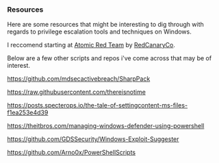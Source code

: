 ### Resources

Here are some resources that might be interesting to dig through with regards to privilege escalation tools
and techniques on Windows.

I reccomend starting at [Atomic Red Team](https://github.com/redcanaryco/atomic-red-team) by [RedCanaryCo](https://github.com/redcanaryco).


Below are a few other scripts and repos i've come across that may be of interest.

https://github.com/mdsecactivebreach/SharpPack

https://raw.githubusercontent.com/thereisnotime

https://posts.specterops.io/the-tale-of-settingcontent-ms-files-f1ea253e4d39

https://theitbros.com/managing-windows-defender-using-powershell

https://github.com/GDSSecurity/Windows-Exploit-Suggester

https://github.com/Arno0x/PowerShellScripts

